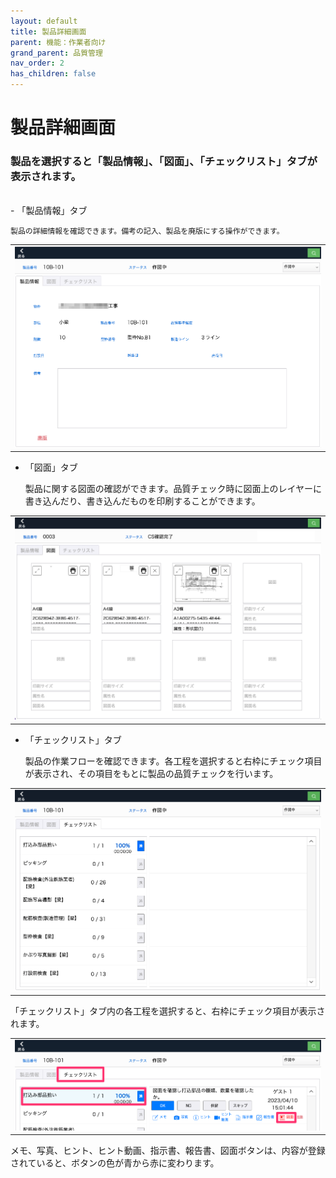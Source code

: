 ```yaml
---
layout: default
title: 製品詳細画面
parent: 機能：作業者向け
grand_parent: 品質管理
nav_order: 2
has_children: false
---
```


# 製品詳細画面

### 製品を選択すると「製品情報」、「図面」、「チェックリスト」タブが表示されます。

<br>
- 「製品情報」タブ

    製品の詳細情報を確認できます。備考の記入、製品を廃版にする操作ができます。

<table><tr><td>
<img src="../../../../assets/images/quality-control/worker/detail-product/1.png" width="100%">
</td></tr></table>

- 「図面」タブ

    製品に関する図面の確認ができます。品質チェック時に図面上のレイヤーに書き込んだり、書き込んだものを印刷することができます。

<table><tr><td>
<img src="../../../../assets/images/quality-control/worker/detail-product/2.png" width="100%">
</td></tr></table>

- 「チェックリスト」タブ

    製品の作業フローを確認できます。各工程を選択すると右枠にチェック項目が表示され、その項目をもとに製品の品質チェックを行います。

<table><tr><td>
<img src="../../../../assets/images/quality-control/worker/detail-product/3.png" width="100%">
</td></tr></table>

「チェックリスト」タブ内の各工程を選択すると、右枠にチェック項目が表示されます。

<table><tr><td>
<img src="../../../../assets/images/quality-control/worker/detail-product/4.png" width="100%">
</td></tr></table>

メモ、写真、ヒント、ヒント動画、指示書、報告書、図面ボタンは、内容が登録されていると、ボタンの色が青から赤に変わります。